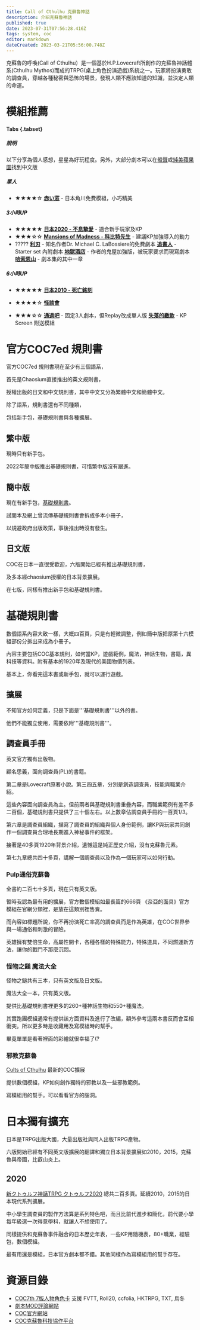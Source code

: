 ```yaml
---
title: Call of Cthulhu 克蘇魯神話
description: 介紹克蘇魯神話
published: true
date: 2023-07-31T07:56:28.416Z
tags: system, coc
editor: markdown
dateCreated: 2023-03-21T05:56:00.748Z
---
```


克蘇魯的呼喚(Call of Cthulhu）是一個基於H.P.Lovecraft所創作的克蘇魯神話體系(Cthulhu Mythos)而成的TRPG(桌上角色扮演遊戲)系統之一。玩家將扮演勇敢的調查員，穿越各種秘密與恐怖的場景，發現人類不應該知道的知識，並決定人類的命運。

# 模組推薦

#### Tabs {.tabset}

##### 說明

以下分享為個人感想，星星為好玩程度。另外，大部分劇本可以在[骰聲](https://dicecho.com/)或[純美蘋果園](https://www.goddessfantasy.net/)找到中文版

##### 單人
- ★★★★☆
[**赤い窓**](https://product.kadokawa.co.jp/cthulhu/contents/coc_scenario/entry-640737.html) - 日本角川免費模組，小巧精美 

##### 3小時UP
- ★★★★★
[**日本2020 - 不息摯愛**](https://product.kadokawa.co.jp/p01/product-c/322001000090.html) - 適合新手玩家及KP 
- ★★★☆☆
[**Mansions of Madness - 科比特先生**](https://www.chaosium.com/mansions-of-madness-vol-1-behind-closed-doors-hardcover/) - 建議KP加強導入的動力
- ?????
[**利刃**](https://i.4pcdn.org/tg/1368065916313.pdf) - 知名作者Dr. Michael C. LaBossiere的免費劇本
[**追書人**](https://www.chaosium.com/call-of-cthulhu-starter-set-pdf/) - Starter set 內附劇本
[**地獄酒店**](https://www.drivethrurpg.com/product/227108/Petersens-Abominations?filters=10103_0_0_0_0) - 作者的鬼屋加強版，被玩家要求而現寫劇本 
[**哈索恩山**](https://www.chaosium.com/doors-to-darkness-pdf/) - 劇本集的其中一章

##### 6小時UP
- ★★★★★
[**日本2010 - 死亡銘刻**](https://product.kadokawa.co.jp/p01/product-c/200906000348.html) 

- ★★★★☆
[**怪談會**](https://booth.pm/ja/items/1986971)

- ★★★☆☆
[**通過吧**](https://booth.pm/ja/items/2453854) - 固定3人劇本，但Replay改成單人版
[**失落的繳款**](https://www.chaosium.com/call-of-cthulhu-keeper-screen-pack/) - KP Screen 附送模組


# 官方COC7ed 規則書

官方COC7ed 規則書現在至少有三個語系，

首先是Chaosium直接推出的英文規則書，

授權出版的日文和中文規則書，其中中文又分為繁體中文和簡體中文。

除了語系，規則書還有不同種類，

包括新手包，基礎規則書與各種擴展。


## 繁中版

現時只有新手包。

2022年簡中版推出基礎規則書，可惜繁中版沒有跟進。


## 簡中版 

現在有新手包，[基礎規則書](https://item.taobao.com/item.htm?spm=a312a.7700824.w4002-11420943889.10.29fda033q17zKC&id=669244609888)。

試閱本及網上曾流傳基礎規則書會拆成多本小冊子，

以規避政府出版政策，事後推出時沒有發生。


## 日文版 

COC在日本一直很受歡迎，六版開始已經有推出基礎規則書，

及多本經chaosium授權的日本背景擴展。

在七版，同樣有推出新手包和基礎規則書。

# 基礎規則書

數個語系內容大致一樣，大概四百頁，只是有輕微調整，例如簡中版把原第十六模組部份分拆出來成為小冊子。

內容主要包括COC基本規則，如何當KP，遊戲範例，魔法，神話生物，書籍，異科技等資料。附有基本的1920年及現代的美國物價列表。

基本上，你看完這本書或新手包，就可以運行遊戲。

## 擴展

不知官方如何定義，只是下面是'''基礎規則書'''以外的書。

他們不能獨立使用，需要依附'''基礎規則書'''。

## 調查員手冊

英文官方獨有出版物。

顧名思義，面向調查員(PL)的書籍。

第二章是Lovecraft原著小說。第三四五章，分別是創造調查員，技能與職業介紹。

這些內容面向調查員為主。但前兩者與基礎規則書重疊內容，而職業範例有差不多二百個，基礎規則書只提供了三十個左右。以上數章佔調查員手冊約一百頁1/3。

第六章是調查員組織，描寫了調查員的組織與個人身份範例，讓KP與玩家共同創作一個調查員合理地長期進入神秘事件的框架。

接著是40多頁1920年背景介紹，遺憾這是純正歷史介紹，沒有克蘇魯元素。

第七九章總共四十多頁，講解一個調查員以及作為一個玩家可以如何行動。



### Pulp通俗克蘇魯

全書約二百七十多頁，現在只有英文版。

暫時我認為最有用的擴展，官方數個模組如最長篇的666頁 《奈亞的面具》官方模組在官網分類裡，是放在這類別裡售賣。

而內容如標題所說，你不再扮演死亡率高的調查員而是作為英雄，在COC世界參與一場通俗和刺激的冒險。

英雄擁有雙倍生命，高屬性開卡，各種各樣的特殊能力，特殊道具，不同燃運新方法，讓你的戰鬥不那麼沉悶。



### 怪物之鎚 魔法大全

怪物之鎚共有三本，只有英文版及日文版。

魔法大全一本，只有英文版。

提供比基礎規則書裡更多的260+種神話生物和550+種魔法。

其實跑團模組通常有提供該方面資料及進行了改編，額外參考這兩本書反而會互相衝突。所以更多時是收藏用及寫模組時的幫手。

畢竟單單是看著裡面的彩繪就很幸福了(?



### 邪教克蘇魯
[Cults of Cthulhu](https://www.chaosium.com/cults-of-cthulhu-pdf/)
最新的COC擴展

提供數個模組，KP如何創作獨特的邪教以及一些邪教範例。

寫模組用的幫手。可以看看官方的腦洞。

# 日本獨有擴充 

日本是TRPG出版大國，大量出版社與同人出版TRPG產物。

六版開始已經有不同英文版擴展的翻譯和獨立日本背景擴展如2010，2015，克蘇魯與帝國，比叡山炎上。



## 2020 
[新クトゥルフ神話TRPG クトゥルフ2020](https://product.kadokawa.co.jp/p01/product-c/322001000090.html)
總共二百多頁。延續2010，2015的日本現代系列擴展。

中小學生調查員的製作方法算是系列特色吧，而且比前代進步和簡化，前代要小學每年級選一次得意學科，就讓人不想使用了。

同樣提供和克蘇魯事件融合的日本歷史年表，一些KP用隨機表，80+職業，經驗包，數個模組。

最有用還是模組，日本官方劇本都不錯。其他同樣作為寫模組用的幫手存在。

# 資源目錄
-  [COC7th 7版人物角色卡](https://docs.google.com/spreadsheets/d/1B6V92cSJ0zbWb91g_DKE66ztAJl8kAaUKcZWV2_4CS4/edit?usp=sharing) 支援 FVTT, Roll20, ccfolia, HKTRPG, TXT, 烏冬
- [劇本MOD評論網站](https://www.dicecho.com/)
- [COC官方網站](https://www.chaosium.com/call-of-cthulhu-rpg/ )
- [COC克蘇魯科技協作平台](https://sites.google.com/site/cthulhutechtrpg/)

